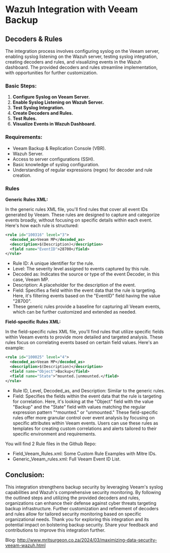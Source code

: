 # Wazuh Integration with Veeam Backup

## Decoders & Rules

The integration process involves configuring syslog on the Veeam server, enabling syslog listening on the Wazuh server, testing syslog integration, creating decoders and rules, and visualizing events in the Wazuh dashboard. The provided decoders and rules streamline implementation, with opportunities for further customization.

### Basic Steps:

1. **Configure Syslog on Veeam Server.**
2. **Enable Syslog Listening on Wazuh Server.**
3. **Test Syslog Integration.**
4. **Create Decoders and Rules.**
5. **Test Rules.**
6. **Visualize Events in Wazuh Dashboard.**

### Requirements:

- Veeam Backup & Replication Console (VBR).
- Wazuh Server.
- Access to server configurations (SSH).
- Basic knowledge of syslog configuration.
- Understanding of regular expressions (regex) for decoder and rule creation.

### Rules

**Generic Rules XML:**

In the generic rules XML file, you'll find rules that cover all event IDs generated by Veeam. These rules are designed to capture and categorize events broadly, without focusing on specific details within each event. Here's how each rule is structured:

```xml
<rule id="100316" level="3">
  <decoded_as>Veeam MP</decoded_as>
  <description>$(Description)</description>
  <field name="EventID">28700</field>
</rule>
```

- Rule ID: A unique identifier for the rule.
- Level: The severity level assigned to events captured by this rule.
- Decoded as: Indicates the source or type of the event Decoder, in this case, Veeam MP.
- Description: A placeholder for the description of the event.
- Field: Specifies a field within the event data that the rule is targeting. Here, it's filtering events based on the "EventID" field having the value "28700".
- These generic rules provide a baseline for capturing all Veeam events, which can be further customized and extended as needed.

**Field-specific Rules XML:**

In the field-specific rules XML file, you'll find rules that utilize specific fields within Veeam events to provide more detailed and targeted analysis. These rules focus on correlating events based on certain field values. Here's an example:

```xml
<rule id="100025" level="4">
  <decoded_as>Veeam MP</decoded_as>
  <description>$(Description)</description>
  <field name="Object">Backup</field>
  <field name="State">^mounted.|unmounted.</field>
</rule>
```

- Rule ID, Level, Decoded_as, and Description: Similar to the generic rules.
- Field: Specifies the fields within the event data that the rule is targeting for correlation. Here, it's looking at the "Object" field with the value "Backup" and the "State" field with values matching the regular expression pattern "^mounted." or "unmounted."
These field-specific rules offer more granular control over event analysis by focusing on specific attributes within Veeam events. Users can use these rules as templates for creating custom correlations and alerts tailored to their specific environment and requirements.

You will find 2 Rule files in the Github Repo:

- Field_Veeam_Rules.xml: Some Custom Rule Examples with Mitre IDs.
- Generic_Veeam_rules.xml: Full Veeam Event ID List.

## Conclusion:

This integration strengthens backup security by leveraging Veeam's syslog capabilities and Wazuh's comprehensive security monitoring. By following the outlined steps and utilizing the provided decoders and rules, organizations can enhance their defense against cyber threats targeting backup infrastructure. Further customization and refinement of decoders and rules allow for tailored security monitoring based on specific organizational needs. Thank you for exploring this integration and its potential impact on bolstering backup security. Share your feedback and contributions to improve this integration further.

Blog: http://www.mritsurgeon.co.za/2024/03/maximizing-data-security-veeam-wazuh.html 
